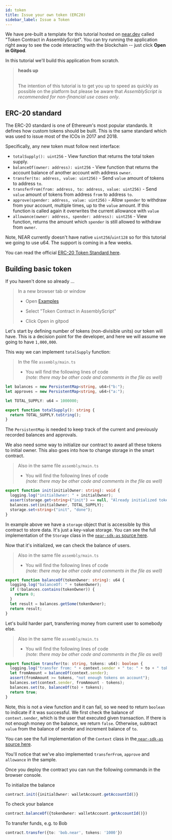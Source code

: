 ```yaml
---
id: token
title: Issue your own token (ERC20)
sidebar_label: Issue a Token
---
```


We have pre-built a template for this tutorial hosted on [near.dev](https://examples.near.org/token-contract-as) called "Token Contract in AssemblyScript". You can try running the application right away to see the code interacting with the blockchain -- just click **Open in Gitpod**.

In this tutorial we'll build this application from scratch.

<blockquote class="warning">
<strong>heads up</strong><br><br>

The intention of this tutorial is to get you up to speed as quickly as possible on the platform but please be aware that *AssemblyScript is recommended for non-financial use cases only*.

</blockquote>

## ERC-20 standard

The ERC-20 standard is one of Ethereum's most popular standards. It defines how custom tokens should be built. This is the same standard which was used to issue most of the ICOs in 2017 and 2018.

Specifically, any new token must follow next interface:

* `totalSupply(): uint256` - View function that returns the total token supply.
* `balanceOf(owner: address): uint256` - View function that returns the account balance of another account with address `owner`.
* `transfer(to: address, value: uint256)` - Send `value` amount of tokens to address `to`.
* `transferFrom(from: address, to: address, value: uint256)` - Send `value` amount of tokens from address `from` to address `to`.
* `approve(spender: address, value: uint256)` - Allow `spender` to withdraw from your account, multiple times, up to the `value` amount. If this function is called again it overwrites the current allowance with `value`
* `allowance(owner: address, spender: address): uint256` - View function, returns the amount which `spender` is still allowed to withdraw from `owner`.

Note, NEAR currently doesn't have native `uint256`/`uint128` so for this tutorial we going to use u64. The support is coming in a few weeks.

You can read the official [ERC-20 Token Standard here](https://eips.ethereum.org/EIPS/eip-20).

## Building basic token

If you haven't done so already ...

> In a new browser tab or window
> - Open [Examples](https://near.dev)
>
> - Select "Token Contract in AssemblyScript"
> - Click Open in gitpod

Let's start by defining number of tokens (non-divisible units) our token will have. This is a decision point for the developer, and here we will assume we going to have `1,000,000`.

This way we can implement `totalSupply` function:

> In the file `assembly/main.ts`
> - You will find the following lines of code  \
> *(note: there may be other code and comments in the file as well)*

```ts
let balances = new PersistentMap<string, u64>("b:");
let approves = new PersistentMap<string, u64>("a:");

let TOTAL_SUPPLY: u64 = 1000000;

export function totalSupply(): string {
  return TOTAL_SUPPLY.toString();
}
```
The `PersistentMap` is needed to keep track of the current and previously recorded balances and approvals.

We also need some way to initialize our contract to award all these tokens to initial owner. This also goes into how to change storage in the smart contract.

> Also in the same file `assembly/main.ts`
> - You will find the following lines of code  \
> *(note: there may be other code and comments in the file as well)*

```ts
export function init(initialOwner: string): void {
  logging.log("initialOwner: " + initialOwner);
  assert(storage.get<string>("init") == null, "Already initialized token supply");
  balances.set(initialOwner, TOTAL_SUPPLY);
  storage.set<string>("init", "done");
}
```

In example above we have a `storage` object that is accessible by this contract to store data. It's just a key-value storage.  You can see the full implementation of the `Storage` class in the [`near-sdk-as` source here](https://github.com/near/near-sdk-as/blob/master/assembly/sdk/storage.ts).

Now that it's initialized, we can check the balance of users.

> Also in the same file `assembly/main.ts`
> - You will find the following lines of code  \
> *(note: there may be other code and comments in the file as well)*

```ts
export function balanceOf(tokenOwner: string): u64 {
  logging.log("balanceOf: " + tokenOwner);
  if (!balances.contains(tokenOwner)) {
    return 0;
  }
  let result = balances.getSome(tokenOwner);
  return result;
}
```

Let's build harder part, transferring money from current user to somebody else.

> Also in the same file `assembly/main.ts`
> - You will find the following lines of code  \
> *(note: there may be other code and comments in the file as well)*

```ts
export function transfer(to: string, tokens: u64): boolean {
  logging.log("transfer from: " + context.sender + " to: " + to + " tokens: " + tokens.toString());
  let fromAmount = balanceOf(context.sender);
  assert(fromAmount >= tokens, "not enough tokens on account");
  balances.set(context.sender, fromAmount - tokens);
  balances.set(to, balanceOf(to) + tokens);
  return true;
}
```

Note, this is not a view function and it can fail, so we need to return `boolean` to indicate if it was successful. We first check the balance of `context.sender`, which is the user that executed given transaction. If there is not enough money on the balance, we return `false`. Otherwise, subtract `value` from the balance of sender and increment balance of `to`.

You can see the full implementation of the `Context` class in the[ `near-sdk-as` source here](https://github.com/near/near-sdk-as/blob/master/assembly/runtime/contract.ts).

You'll notice that we've also implemented `transferFrom`, `approve` and `allowance` in the sample.

Once you deploy the contract you can run the following commands in the browser console.

To initialize the balance
```ts
contract.init({initialOwner: walletAccount.getAccountId()}
```

To check your balance
```ts
contract.balanceOf({tokenOwner: walletAccount.getAccountId()})
```

To transfer funds, e.g. to Bob
```ts
contract.transfer({to: 'bob.near', tokens: '1000'})
```
